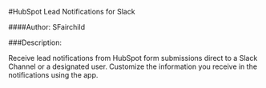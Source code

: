 #HubSpot Lead Notifications for Slack

####Author: SFairchild

###Description: 

Receive lead notifications from HubSpot form submissions direct to a Slack Channel or a designated user.  Customize the information you receive in the notifications using the app.
